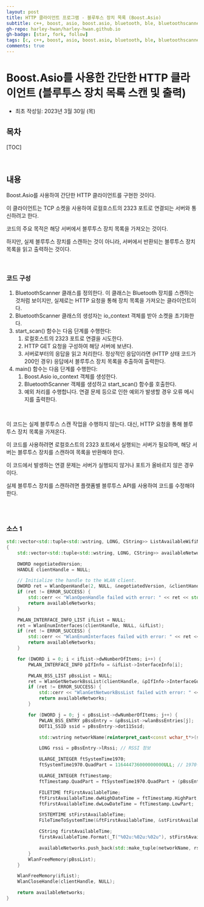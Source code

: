```yaml
---
layout: post
title: HTTP 클라이언트 프로그램 - 블루투스 장치 목록 (Boost.Asio)
subtitle: c++, boost, asio, boost.asio, bluetooth, ble, bluetoothscanner
gh-repo: harley-hwan/harley-hwan.github.io
gh-badge: [star, fork, follow]
tags: [c, c++, boost, asio, boost.asio, bluetooth, ble, bluetoothscanner]
comments: true
---
```


# Boost.Asio를 사용한 간단한 HTTP 클라이언트 (블루투스 장치 목록 스캔 및 출력)
- 최초 작성일: 2023년 3월 30일 (목)

## 목차

[TOC]

<br/>

## 내용

Boost.Asio를 사용하여 간단한 HTTP 클라이언트를 구현한 것이다.

이 클라이언트는 TCP 소켓을 사용하여 로컬호스트의 2323 포트로 연결되는 서버와 통신하려고 한다.

코드의 주요 목적은 해당 서버에서 블루투스 장치 목록을 가져오는 것이다.

하지만, 실제 블루투스 장치를 스캔하는 것이 아니라, 서버에서 반환되는 블루투스 장치 목록을 읽고 출력하는 것이다.

<br/>

### 코드 구성

1. BluetoothScanner 클래스를 정의한다. 이 클래스는 Bluetooth 장치를 스캔하는 것처럼 보이지만, 실제로는 HTTP 요청을 통해 장치 목록을 가져오는 클라이언트이다.
2. BluetoothScanner 클래스의 생성자는 io_context 객체를 받아 소켓을 초기화한다.
3. start_scan() 함수는 다음 단계를 수행한다:
    1. 로컬호스트의 2323 포트로 연결을 시도한다.
    1. HTTP GET 요청을 구성하여 해당 서버에 보낸다.
    1. 서버로부터의 응답을 읽고 처리한다. 정상적인 응답이라면 (HTTP 상태 코드가 200인 경우) 응답에서 블루투스 장치 목록을 추출하여 출력한다.
4. main() 함수는 다음 단계를 수행한다:
    1. Boost.Asio io_context 객체를 생성한다.
    1. BluetoothScanner 객체를 생성하고 start_scan() 함수를 호출한다.
    1. 예외 처리를 수행합니다. 연결 문제 등으로 인한 예외가 발생할 경우 오류 메시지를 출력한다.

<br/>

이 코드는 실제 블루투스 스캔 작업을 수행하지 않는다. 대신, HTTP 요청을 통해 블루투스 장치 목록을 가져온다. 

이 코드를 사용하려면 로컬호스트의 2323 포트에서 실행되는 서버가 필요하며, 해당 서버는 블루투스 장치를 스캔하여 목록을 반환해야 한다. 

이 코드에서 발생하는 연결 문제는 서버가 실행되지 않거나 포트가 올바르지 않은 경우이다. 

실제 블루투스 장치를 스캔하려면 플랫폼별 블루투스 API를 사용하여 코드를 수정해야 한다.

<br/>

<br/>

### 소스 1

```c++
std::vector<std::tuple<std::wstring, LONG, CString>> ListAvailableWifiNetworks()
{
	std::vector<std::tuple<std::wstring, LONG, CString>> availableNetworks;

	DWORD negotiatedVersion;
	HANDLE clientHandle = NULL;

	// Initialize the handle to the WLAN client.
	DWORD ret = WlanOpenHandle(2, NULL, &negotiatedVersion, &clientHandle);
	if (ret != ERROR_SUCCESS) {
		std::cerr << "WlanOpenHandle failed with error: " << ret << std::endl;
		return availableNetworks;
	}

	PWLAN_INTERFACE_INFO_LIST ifList = NULL;
	ret = WlanEnumInterfaces(clientHandle, NULL, &ifList);
	if (ret != ERROR_SUCCESS) {
		std::cerr << "WlanEnumInterfaces failed with error: " << ret << std::endl;
		return availableNetworks;
	}

	for (DWORD i = 0; i < ifList->dwNumberOfItems; i++) {
		PWLAN_INTERFACE_INFO pIfInfo = &ifList->InterfaceInfo[i];

		PWLAN_BSS_LIST pBssList = NULL;
		ret = WlanGetNetworkBssList(clientHandle, &pIfInfo->InterfaceGuid, NULL, dot11_BSS_type_any, FALSE, NULL, &pBssList);
		if (ret != ERROR_SUCCESS) {
			std::cerr << "WlanGetNetworkBssList failed with error: " << ret << std::endl;
			return availableNetworks;
		}

		for (DWORD j = 0; j < pBssList->dwNumberOfItems; j++) {
			PWLAN_BSS_ENTRY pBssEntry = &pBssList->wlanBssEntries[j];
			DOT11_SSID ssid = pBssEntry->dot11Ssid;

			std::wstring networkName(reinterpret_cast<const wchar_t*>(ssid.ucSSID), ssid.uSSIDLength);

			LONG rssi = pBssEntry->lRssi; // RSSI 정보

			ULARGE_INTEGER ftSystemTime1970;
			ftSystemTime1970.QuadPart = 116444736000000000ULL; // 1970년 1월 1일 00:00:00 UTC와의 차이

			ULARGE_INTEGER ftTimestamp;
			ftTimestamp.QuadPart = ftSystemTime1970.QuadPart + (pBssEntry->ullHostTimestamp * 10); // 100ns 단위로 변환

			FILETIME ftFirstAvailableTime;
			ftFirstAvailableTime.dwHighDateTime = ftTimestamp.HighPart;
			ftFirstAvailableTime.dwLowDateTime = ftTimestamp.LowPart;

			SYSTEMTIME stFirstAvailableTime;
			FileTimeToSystemTime(&ftFirstAvailableTime, &stFirstAvailableTime);

			CString firstAvailableTime;
			firstAvailableTime.Format(_T("%02u:%02u:%02u"), stFirstAvailableTime.wHour, stFirstAvailableTime.wMinute, stFirstAvailableTime.wSecond);

			availableNetworks.push_back(std::make_tuple(networkName, rssi, firstAvailableTime));
		}
		WlanFreeMemory(pBssList);
	}

	WlanFreeMemory(ifList);
	WlanCloseHandle(clientHandle, NULL);

	return availableNetworks;
}

```



